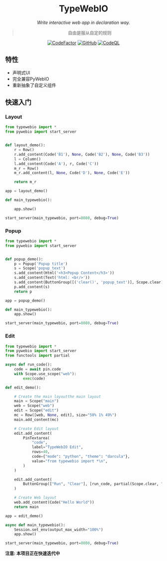 <div align="center">

# TypeWebIO

_Write interactive web app in declaration way._

> 自由是服从自定的规则

 [![CodeFactor](https://www.codefactor.io/repository/github/luxuncang/TypeWebIo/badge)](https://www.codefactor.io/repository/github/luxuncang/TypeWebIo)
 [![GitHub](https://img.shields.io/github/license/luxuncang/TypeWebIo)](https://github.com/luxuncang/TypeWebIo/blob/master/LICENSE)
 [![CodeQL](https://github.com/luxuncang/TypeWebIo/workflows/CodeQL/badge.svg)](https://github.com/luxuncang/TypeWebIo/blob/master/.github/workflows/codeql-analysis.yml)

</div>

## **特性**

* 声明式UI
* 完全兼容PyWebIO
* 重新抽象了自定义组件

## 快速入门

### Layout

```python
from typewebio import *
from pywebio import start_server


def layout_demo():
    r = Row()
    r.add_content(Code('B1'), None, Code('B2'), None, Code('B3'))
    l = Column()
    l.add_content(Code('A'), r, Code('C'))
    m_r = Row()
    m_r.add_content(l, None, Code('D'), None, Code('E'))

    return m_r

app = layout_demo()

def main_typewebio():

    app.show()

start_server(main_typewebio, port=8080, debug=True)
```

### Popup

```python
from typewebio import *
from pywebio import start_server


def popup_demo():
    p = Popup('Popup title')
    s = Scope('popup_text')
    s.add_content(Html('<h3>Popup Content</h3>'))
    s.add_content(Text('html: <br/>'))
    s.add_content(ButtonGroup([('clear()', 'popup_text')], Scope.clear))
    p.add_content(s)
    return p

app = popup_demo()

def main_typewebio():
    app.show()

start_server(main_typewebio, port=8080, debug=True)
```

### Edit

```python
from typewebio import *
from pywebio import start_server
from functools import partial

async def run_code():
    code = await pin.code
    with Scope.use_scope("web"):
        exec(code)

def edit_demo():

    # Create the main layoutthe main layout
    main = Scope("main")
    web = Scope("web")
    edit = Scope("edit")
    mc = Row([web, None, edit], size="50% 1% 49%")
    main.add_content(mc)

    # Create Edit layout
    edit.add_content(
        PinTextarea(
            "code",
            label="TypeWebIO Edit",
            rows=40,
            code={"mode": "python", "theme": "darcula"},
            value="from typewebio import *\n",
        )
    )

    edit.add_content(
        ButtonGroup(["Run", "Clear"], [run_code, partial(Scope.clear, "web")])
    )

    # Create Web layout
    web.add_content(Code("Hello World"))
    return main

app = edit_demo()

async def main_typewebio():
    Session.set_env(output_max_width="100%")
    app.show()

start_server(main_typewebio, port=8080, debug=True)
```

**注意: 本项目正在快速迭代中**
